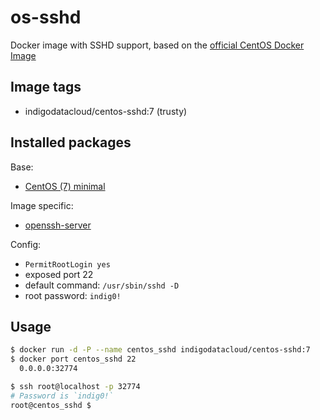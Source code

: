 # os-sshd
Docker image with SSHD support, based on the [official CentOS Docker Image](https://registry.hub.docker.com/_/centos/)

## Image tags

- indigodatacloud/centos-sshd:7 (trusty)

## Installed packages

Base:

- [CentOS (7) minimal](https://hub.docker.com/_/centos/)

Image specific:
- [openssh-server](https://help.ubuntu.com/community/SSH/OpenSSH/Configuring)

Config:

  - `PermitRootLogin yes`
  - exposed port 22
  - default command: `/usr/sbin/sshd -D`
  - root password: `indig0!`

## Usage

```bash
$ docker run -d -P --name centos_sshd indigodatacloud/centos-sshd:7
$ docker port centos_sshd 22
  0.0.0.0:32774

$ ssh root@localhost -p 32774
# Password is `indig0!`
root@centos_sshd $
```
